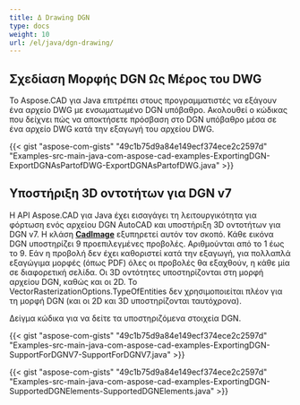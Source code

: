```yaml
---
title: Δ Drawing DGN
type: docs
weight: 10
url: /el/java/dgn-drawing/
---
```


## **Σχεδίαση Μορφής DGN Ως Μέρος του DWG**

Το Aspose.CAD για Java επιτρέπει στους προγραμματιστές να εξάγουν ένα αρχείο DWG με ενσωματωμένο DGN υπόβαθρο. Ακολουθεί ο κώδικας που δείχνει πώς να αποκτήσετε πρόσβαση στο DGN υπόβαθρο μέσα σε ένα αρχείο DWG κατά την εξαγωγή του αρχείου DWG.

{{< gist "aspose-com-gists" "49c1b75d9a84e149ecf374ece2c2597d" "Examples-src-main-java-com-aspose-cad-examples-ExportingDGN-ExportDGNAsPartofDWG-ExportDGNAsPartofDWG.java" >}}

## **Υποστήριξη 3D οντοτήτων για DGN v7**

Η API Aspose.CAD για Java έχει εισαγάγει τη λειτουργικότητα για φόρτωση ενός αρχείου DGN AutoCAD και υποστήριξη 3D οντοτήτων για DGN v7. Η κλάση [**CadImage**](https://reference.aspose.com/cad/java/com.aspose.cad.fileformats.cad/CadImage) εξυπηρετεί αυτόν τον σκοπό. Κάθε εικόνα DGN υποστηρίζει 9 προεπιλεγμένες προβολές. Αριθμούνται από το 1 έως το 9. Εάν η προβολή δεν έχει καθοριστεί κατά την εξαγωγή, για πολλαπλά εξαγώγιμα μορφές (όπως PDF) όλες οι προβολές θα εξαχθούν, η κάθε μία σε διαφορετική σελίδα. Οι 3D οντότητες υποστηρίζονται στη μορφή αρχείου DGN, καθώς και οι 2D.
Το VectorRasterizationOptions.TypeOfEntities δεν χρησιμοποιείται πλέον για τη μορφή DGN (και οι 2D και 3D υποστηρίζονται ταυτόχρονα).

Δείγμα κώδικα για να δείτε τα υποστηριζόμενα στοιχεία DGN.

{{< gist "aspose-com-gists" "49c1b75d9a84e149ecf374ece2c2597d" "Examples-src-main-java-com-aspose-cad-examples-ExportingDGN-SupportForDGNV7-SupportForDGNV7.java" >}}

{{< gist "aspose-com-gists" "49c1b75d9a84e149ecf374ece2c2597d" "Examples-src-main-java-com-aspose-cad-examples-ExportingDGN-SupportedDGNElements-SupportedDGNElements.java" >}}
